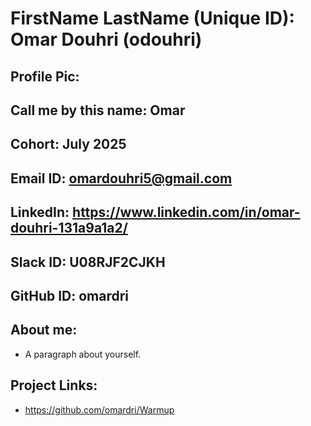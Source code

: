 # FirstName LastName (Unique ID): Omar Douhri (odouhri)
## Profile Pic: 
## Call me by this name: Omar
## Cohort: July 2025
## Email ID: omardouhri5@gmail.com
## LinkedIn: https://www.linkedin.com/in/omar-douhri-131a9a1a2/
## Slack ID: U08RJF2CJKH
## GitHub ID: omardri
## About me: 
- A paragraph about yourself.
## Project Links:
- https://github.com/omardri/Warmup